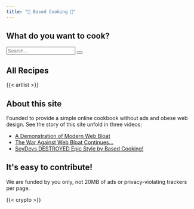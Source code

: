 ```yaml
---
title: "🍲 Based Cooking 🍳"
---
```


## What do you want to cook?

<div class="search">
  <input type="text" id="search" placeholder="Search...">
  <button class="clear-search">
    <svg xmlns="http://www.w3.org/2000/svg" class="ionicon" viewBox="0 0 512 512"><title>Backspace</title><path d="M135.19 390.14a28.79 28.79 0 0021.68 9.86h246.26A29 29 0 00432 371.13V140.87A29 29 0 00403.13 112H156.87a28.84 28.84 0 00-21.67 9.84v0L46.33 256l88.86 134.11z" fill="none" stroke="currentColor" stroke-linejoin="round" stroke-width="32"></path><path fill="none" stroke="currentColor" stroke-linecap="round" stroke-linejoin="round" stroke-width="32" d="M336.67 192.33L206.66 322.34M336.67 322.34L206.66 192.33M336.67 192.33L206.66 322.34M336.67 322.34L206.66 192.33"></path></svg>
  </button>
</div>

<script>
document.addEventListener('DOMContentLoaded', () => {
  const rec = document.querySelectorAll('#artlist li')
  const search = document.querySelector('#search')
  const clearSearch = document.querySelector('.clear-search')
  const artlist = document.getElementById('artlist')

  search.addEventListener('input', e => {
    // grab search input value
    const searchText = e.target.value.toLowerCase()

    const hasFilter = searchText.length > 0;

    // for each recipe hide all but matched
    let matchCount = 0;
    rec.forEach(el => {
      const recipeName = el.innerText.toLowerCase()
      const isMatch = recipeName.includes(searchText)

      el.hidden = !isMatch
      el.classList.toggle('matched-recipe', isMatch && searchText.length !== 0);
      artlist.classList.add('list-searched');
      if (hasFilter && isMatch) {
        matchCount++;
      }
    })

    ul.classList.toggle('is-filtered', matchCount > 0);
  })

  clearSearch.addEventListener('click', e => {
    search.value = ''
    rec.forEach(el => {
      el.hidden = false
      el.classList.remove('matched-recipe');
    })

    ul.classList.remove('is-filtered');
    artlist.classList.remove('list-searched') ;
  })
})
</script>

## All Recipes

{{< artlist >}}

## About this site

Founded to provide a simple online cookbook without ads and obese web design.
See the story of this site unfold in three videos:

- [A Demonstration of Modern Web Bloat](https://odysee.com/@Luke:7/a-demonstration-of-modern-web-bloat:f)
- [The War Against Web Bloat Continues...](https://odysee.com/@Luke:7/the-war-against-web-bloat-continues...:a)
- [SoyDevs DESTROYED Epic Style by Based Cooking!](https://odysee.com/@Luke:7/soydevs-destroyed-epic-style-by-based:6)

## It's easy to contribute!

We are funded by you only, not 20MB of ads or privacy-violating trackers per page.

{{< crypto >}}
